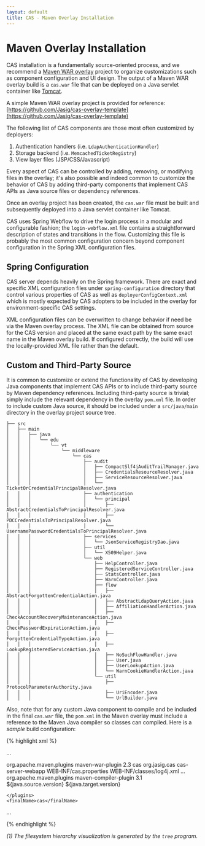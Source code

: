 ```yaml
---
layout: default
title: CAS - Maven Overlay Installation
---
```


# Maven Overlay Installation
CAS installation is a fundamentally source-oriented process, and we recommend a
[Maven WAR overlay](http://maven.apache.org/plugins/maven-war-plugin/overlays.html) project to organize
customizations such as component configuration and UI design.
The output of a Maven WAR overlay build is a `cas.war` file that can be deployed on a Java servlet container like
[Tomcat](http://tomcat.apache.org/whichversion.html).

A simple Maven WAR overlay project is provided for reference:
[https://github.com/Jasig/cas-overlay-template](https://github.com/Jasig/cas-overlay-template)

The following list of CAS components are those most often customized by deployers:

1. Authentication handlers (i.e. `LdapAuthenticationHandler`)
2. Storage backend (i.e. `MemcachedTicketRegistry`)
3. View layer files (JSP/CSS/Javascript)

Every aspect of CAS can be controlled by
adding, removing, or modifying files in the overlay; it's also possible and indeed common to customize the behavior of
CAS by adding third-party components that implement CAS APIs as Java source files or dependency references.

Once an overlay project has been created, the `cas.war` file must be built and subsequently deployed into a Java
servlet container like Tomcat. 

CAS uses Spring Webflow to drive the login process in a modular and configurable fashion; the `login-webflow.xml`
file contains a straightforward description of states and transitions in the flow. Customizing this file is probably
the most common configuration concern beyond component configuration in the Spring XML configuration files. 

## Spring Configuration
CAS server depends heavily on the Spring framework. There are exact and specific XML configuration files under `spring-configuration` directory that control various properties of CAS as well as `deployerConfigContext.xml` which is mostly expected by CAS adopters to be included in the overlay for environment-specific CAS settings.

XML configuration files can be overwritten to change behavior if need be via the Maven overlay process. The XML file can be obtained from source for the CAS version and placed at the same exact path by the same exact name in the Maven overlay build. If configured correctly, the build will use the locally-provided XML file rather than the default.

## Custom and Third-Party Source
It is common to customize or extend the functionality of CAS by developing Java components that implement CAS APIs or
to include third-party source by Maven dependency references. Including third-party source is trivial; simply include
the relevant dependency in the overlay `pom.xml` file. In order to include custom Java source, it should be included
under a `src/java/main` directory in the overlay project source tree.

    ├── src
    │   ├── main
    │   │   ├── java
    │   │   │   └── edu
    │   │   │       └── vt
    │   │   │           └── middleware
    │   │   │               └── cas
    │   │   │                   ├── audit
    │   │   │                   │   ├── CompactSlf4jAuditTrailManager.java
    │   │   │                   │   ├── CredentialsResourceResolver.java
    │   │   │                   │   ├── ServiceResourceResolver.java
    │   │   │                   │   └── TicketOrCredentialPrincipalResolver.java
    │   │   │                   ├── authentication
    │   │   │                   │   └── principal
    │   │   │                   │       ├── AbstractCredentialsToPrincipalResolver.java
    │   │   │                   │       ├── PDCCredentialsToPrincipalResolver.java
    │   │   │                   │       └── UsernamePasswordCredentialsToPrincipalResolver.java
    │   │   │                   ├── services
    │   │   │                   │   └── JsonServiceRegistryDao.java
    │   │   │                   ├── util
    │   │   │                   │   └── X509Helper.java
    │   │   │                   └── web
    │   │   │                       ├── HelpController.java
    │   │   │                       ├── RegisteredServiceController.java
    │   │   │                       ├── StatsController.java
    │   │   │                       ├── WarnController.java
    │   │   │                       ├── flow
    │   │   │                       │   ├── AbstractForgottenCredentialAction.java
    │   │   │                       │   ├── AbstractLdapQueryAction.java
    │   │   │                       │   ├── AffiliationHandlerAction.java
    │   │   │                       │   ├── CheckAccountRecoveryMaintenanceAction.java
    │   │   │                       │   ├── CheckPasswordExpirationAction.java
    │   │   │                       │   ├── ForgottenCredentialTypeAction.java
    │   │   │                       │   ├── LookupRegisteredServiceAction.java
    │   │   │                       │   ├── NoSuchFlowHandler.java
    │   │   │                       │   ├── User.java
    │   │   │                       │   ├── UserLookupAction.java
    │   │   │                       │   └── WarnCookieHandlerAction.java
    │   │   │                       └── util
    │   │   │                           ├── ProtocolParameterAuthority.java
    │   │   │                           ├── UriEncoder.java
    │   │   │                           └── UrlBuilder.java


Also, note that for any custom Java component to compile and be included in the final `cas.war` file, the `pom.xml` in the Maven overlay must include a reference to the Maven Java compiler so classes can compiled. Here is a *sample* build configuration:


{% highlight xml %}

...

<build>
    <plugins>
        <plugin>
            <groupId>org.apache.maven.plugins</groupId>
            <artifactId>maven-war-plugin</artifactId>
            <version>2.3</version>
            <configuration>
                <warName>cas</warName>
                <overlays>
                    <overlay>
                        <groupId>org.jasig.cas</groupId>
                        <artifactId>cas-server-webapp</artifactId>
                        <excludes>
                <exclude>WEB-INF/cas.properties</exclude>
                            <exclude>WEB-INF/classes/log4j.xml</exclude>
                            <exclude>...</exclude>
                        </excludes>
                    </overlay>
                </overlays>
            </configuration>
        </plugin>
        <plugin>
            <groupId>org.apache.maven.plugins</groupId>
            <artifactId>maven-compiler-plugin</artifactId>
            <version>3.1</version>
            <configuration>
                <source>${java.source.version}</source>
                <target>${java.target.version}</target>
            </configuration>
        </plugin>

    </plugins>
    <finalName>cas</finalName>
</build>

...

{% endhighlight %}


*(1) The filesystem hierarchy visualization is generated by the `tree` program.*
